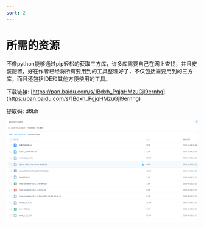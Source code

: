 ```yaml
---
sort: 2
---
```


# 所需的资源

不像python能够通过pip轻松的获取三方库，许多库需要自己在网上查找，并且安装配置，好在作者已经将所有要用到的工具整理好了，不仅包括需要用到的三方库，而且还包括IDE和其他方便使用的工具。

下载链接: [https://pan.baidu.com/s/1Bdxh_PgjqHMzuGjl9ernhg](https://pan.baidu.com/s/1Bdxh_PgjqHMzuGjl9ernhg)

提取码: d6bh

![png](../assets/images/1.准备工作/百度云盘.png)